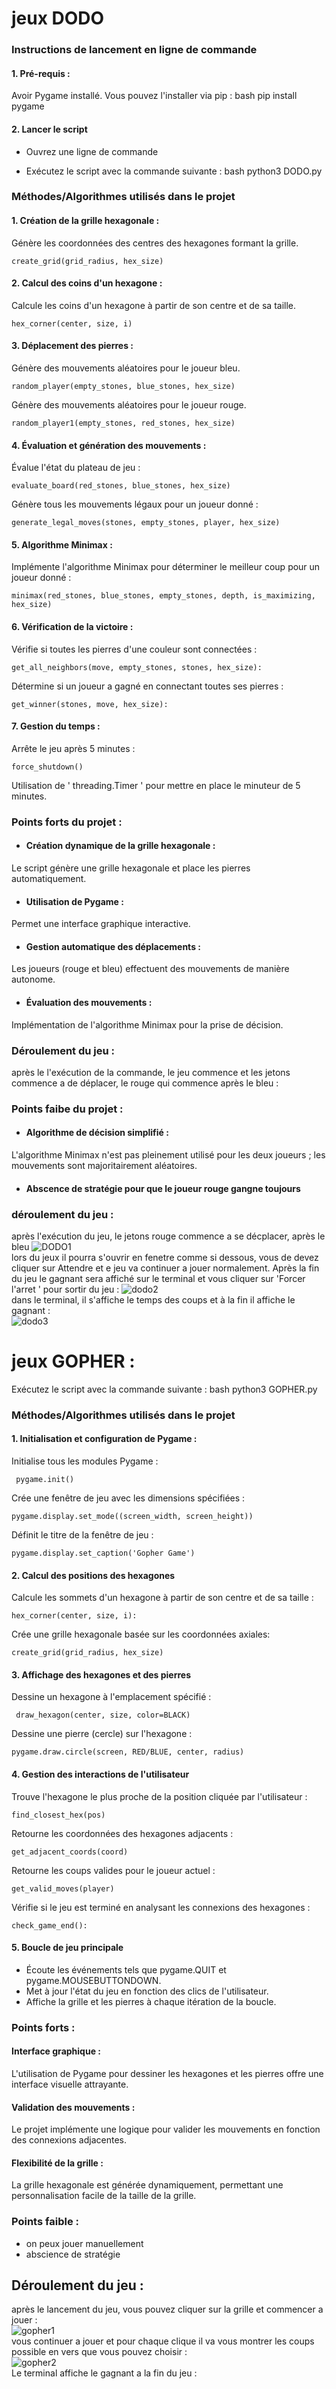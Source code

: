 # jeux DODO

### Instructions de lancement en ligne de commande
#### 1. Pré-requis :
Avoir Pygame installé. Vous pouvez l'installer via pip : 
bash
  pip install pygame

#### 2. Lancer le script
- Ouvrez une ligne de commande 

- Exécutez le script avec la commande suivante :
bash
  python3 DODO.py 

### Méthodes/Algorithmes utilisés dans le projet
#### 1. Création de la grille hexagonale :
  Génère les coordonnées des centres des hexagones formant la grille.

    create_grid(grid_radius, hex_size) 

#### 2. Calcul des coins d'un hexagone :
Calcule les coins d'un hexagone à partir de son centre et de sa taille.

    hex_corner(center, size, i)
    
#### 3. Déplacement des pierres :
Génère des mouvements aléatoires pour le joueur bleu.

    random_player(empty_stones, blue_stones, hex_size)
Génère des mouvements aléatoires pour le joueur rouge.

    random_player1(empty_stones, red_stones, hex_size)

#### 4. Évaluation et génération des mouvements :
Évalue l'état du plateau de jeu : 

    evaluate_board(red_stones, blue_stones, hex_size)
Génère tous les mouvements légaux pour un joueur donné : 

    generate_legal_moves(stones, empty_stones, player, hex_size) 

#### 5. Algorithme Minimax :
 Implémente l'algorithme Minimax pour déterminer le meilleur coup pour un joueur donné : 

    minimax(red_stones, blue_stones, empty_stones, depth, is_maximizing, hex_size) 

#### 6. Vérification de la victoire :
 Vérifie si toutes les pierres d'une couleur sont connectées : 

    get_all_neighbors(move, empty_stones, stones, hex_size):

Détermine si un joueur a gagné en connectant toutes ses pierres : 

    get_winner(stones, move, hex_size): 

#### 7. Gestion du temps :
Arrête le jeu après 5 minutes : 
    
    force_shutdown() 

 Utilisation de ' threading.Timer ' pour mettre en place le minuteur de 5 minutes.

### Points forts du projet :
- #### Création dynamique de la grille hexagonale : 
Le script génère une grille hexagonale et place les pierres automatiquement.
- #### Utilisation de Pygame : 
Permet une interface graphique interactive.
- #### Gestion automatique des déplacements :
 Les joueurs (rouge et bleu) effectuent des mouvements de manière autonome.
- #### Évaluation des mouvements : 
Implémentation de l'algorithme Minimax pour la prise de décision.
### Déroulement du  jeu : 
après le l'exécution de la commande, le jeu commence et les jetons commence a de déplacer, le rouge qui commence après le bleu : 


### Points faibe du projet :
- #### Algorithme de décision simplifié : 
L'algorithme Minimax n'est pas pleinement utilisé pour les deux joueurs ; les mouvements sont majoritairement aléatoires.
- #### Abscence de stratégie pour que le joueur rouge gangne toujours
### déroulement du jeu : 
après l'exécution du jeu, le jetons rouge commence a se décplacer, après le bleu
![DODO1](https://github.com/ihssane20/ia/assets/166599798/956792a8-f29e-403b-8b6c-57b6917fff14) <br> 
lors du jeux il pourra s'ouvrir en fenetre comme si dessous, vous de devez cliquer sur Attendre et e jeu va continuer a jouer normalement. Après la fin du jeu le gagnant sera affiché sur le terminal et vous cliquer sur 'Forcer l'arret ' pour sortir du jeu :
![dodo2](https://github.com/ihssane20/ia/assets/166599798/e14f8f44-76df-4788-8149-46c7fb074333) <br>
dans le terminal, il s'affiche le temps des coups et à la fin il affiche le gagnant : <br>
![dodo3](https://github.com/ihssane20/ia/assets/166599798/7cbc9115-24ef-41a3-8dd4-a2fd45f89007) <br> 
# jeux GOPHER :
Exécutez le script avec la commande suivante :
bash
  python3 GOPHER.py 
### Méthodes/Algorithmes utilisés dans le projet
#### 1. Initialisation et configuration de Pygame :
 Initialise tous les modules Pygame : <br>
    
     pygame.init() 
Crée une fenêtre de jeu avec les dimensions spécifiées :  <br>

    pygame.display.set_mode((screen_width, screen_height))
Définit le titre de la fenêtre de jeu :  <br>

    pygame.display.set_caption('Gopher Game')

#### 2. Calcul des positions des hexagones
Calcule les sommets d'un hexagone à partir de son centre et de sa taille :

    hex_corner(center, size, i): 
 Crée une grille hexagonale basée sur les coordonnées axiales:
 
    create_grid(grid_radius, hex_size)
#### 3. Affichage des hexagones et des pierres
Dessine un hexagone à l'emplacement spécifié :

     draw_hexagon(center, size, color=BLACK)
Dessine une pierre (cercle) sur l'hexagone :

    pygame.draw.circle(screen, RED/BLUE, center, radius)
#### 4. Gestion des interactions de l'utilisateur
Trouve l'hexagone le plus proche de la position cliquée par l'utilisateur :

    find_closest_hex(pos)
 Retourne les coordonnées des hexagones adjacents :
 
    get_adjacent_coords(coord)
Retourne les coups valides pour le joueur actuel :

    get_valid_moves(player)
 Vérifie si le jeu est terminé en analysant les connexions des hexagones :
 
    check_game_end():
#### 5. Boucle de jeu principale
- Écoute les événements tels que pygame.QUIT et pygame.MOUSEBUTTONDOWN. <br>
- Met à jour l'état du jeu en fonction des clics de l'utilisateur. <br>
- Affiche la grille et les pierres à chaque itération de la boucle. <br>

### Points forts :
#### Interface graphique :
L'utilisation de Pygame pour dessiner les hexagones et les pierres offre une interface visuelle attrayante.
#### Validation des mouvements : 
Le projet implémente une logique pour valider les mouvements en fonction des connexions adjacentes.
#### Flexibilité de la grille :
La grille hexagonale est générée dynamiquement, permettant une personnalisation facile de la taille de la grille.

### Points faible :
- on peux jouer manuellement
- abscience de stratégie

## Déroulement du jeu : 
après le lancement du jeu, vous pouvez cliquer sur la grille et commencer a jouer : <br>
![gopher1](https://github.com/ihssane20/ia/assets/166599798/24455efb-23cb-4cb5-9ea6-cfb185afabb0)  <br>
vous continuer a jouer et pour chaque clique il va vous montrer les coups possible en vers que vous pouvez choisir : <br>
![gopher2](https://github.com/ihssane20/ia/assets/166599798/04010e91-91ba-4b55-83b3-54a23e90d8be) <br>
Le terminal affiche le gagnant a la fin du jeu : <br>










